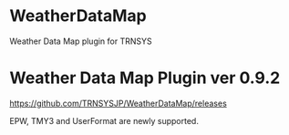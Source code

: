 # WeatherDataMap
Weather Data Map plugin for TRNSYS

# Weather Data Map Plugin ver 0.9.2
https://github.com/TRNSYSJP/WeatherDataMap/releases

EPW, TMY3 and UserFormat are newly supported.
